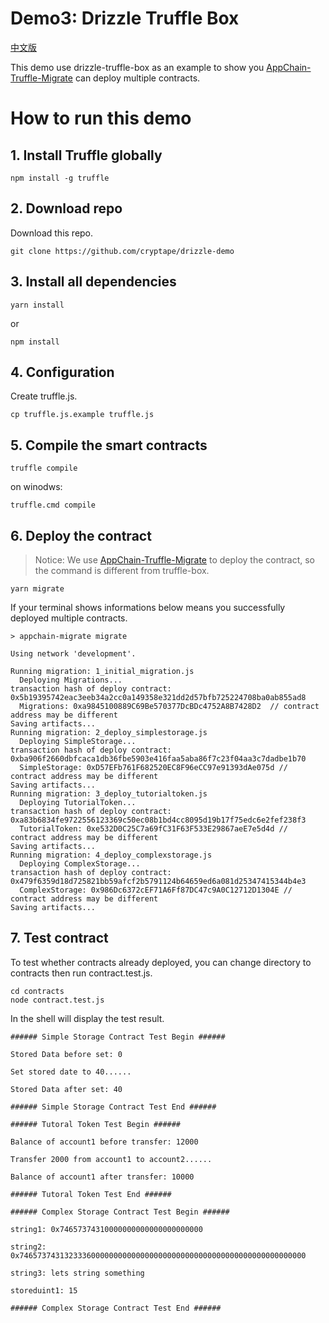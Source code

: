 # Demo3: Drizzle Truffle Box

[中文版](doc/zh/README_zh.md)

This demo use drizzle-truffle-box as an example to show you [AppChain-Truffle-Migrate](https://github.com/cryptape/appchain-truffle-migrate) can deploy multiple contracts.

# How to run this demo

## 1. Install Truffle globally

```shell
npm install -g truffle
```

## 2. Download repo
Download this repo.

```shell
git clone https://github.com/cryptape/drizzle-demo
```

## 3. Install all dependencies

```shell
yarn install
```

or

```shell
npm install
```

## 4. Configuration

Create truffle.js.

```shell
cp truffle.js.example truffle.js
```

## 5. Compile the smart contracts

```shell
truffle compile
```

on winodws:

```shell
truffle.cmd compile
```

## 6. Deploy the contract
> Notice: We use [AppChain-Truffle-Migrate](https://github.com/cryptape/appchain-truffle-migrate) to deploy the contract, so the command is different from truffle-box.

```shell
yarn migrate
```
If your terminal shows informations below means you successfully deployed multiple contracts.

```shell
> appchain-migrate migrate

Using network 'development'.

Running migration: 1_initial_migration.js
  Deploying Migrations...
transaction hash of deploy contract:  0x5b19395742eac3eeb34a2cc0a149358e321dd2d57bfb725224708ba0ab855ad8
  Migrations: 0xa9845100889C69Be570377DcBDc4752A8B7428D2  // contract address may be different
Saving artifacts...
Running migration: 2_deploy_simplestorage.js
  Deploying SimpleStorage...
transaction hash of deploy contract:  0xba906f2660dbfcaca1db36fbe5903e416faa5aba86f7c23f04aa3c7dadbe1b70
  SimpleStorage: 0xD57EFb761F682520EC8F96eCC97e91393dAe075d // contract address may be different
Saving artifacts...
Running migration: 3_deploy_tutorialtoken.js
  Deploying TutorialToken...
transaction hash of deploy contract:  0xa83b6834fe9722556123369c50ec08b1bd4cc8095d19b17f75edc6e2fef238f3
  TutorialToken: 0xe532D0C25C7a69fC31F63F533E29867aeE7e5d4d // contract address may be different
Saving artifacts...
Running migration: 4_deploy_complexstorage.js
  Deploying ComplexStorage...
transaction hash of deploy contract:  0x479f6359d18d725821bb59afcf2b5791124b64659ed6a081d25347415344b4e3
  ComplexStorage: 0x986Dc6372cEF71A6Ff87DC47c9A0C12712D1304E // contract address may be different
Saving artifacts...
```

## 7. Test contract

To test whether contracts already deployed, you can change directory to contracts then run contract.test.js.

```shell
cd contracts
node contract.test.js
```
In the shell will display the test result.

```shell
###### Simple Storage Contract Test Begin ######

Stored Data before set: 0

Set stored date to 40......

Stored Data after set: 40

###### Simple Storage Contract Test End ######

###### Tutoral Token Test Begin ######

Balance of account1 before transfer: 12000

Transfer 2000 from account1 to account2......

Balance of account1 after transfer: 10000

###### Tutoral Token Test End ######

###### Complex Storage Contract Test Begin ######

string1: 0x74657374310000000000000000000000

string2: 0x7465737431323336000000000000000000000000000000000000000000000000

string3: lets string something

storeduint1: 15

###### Complex Storage Contract Test End ######
```

